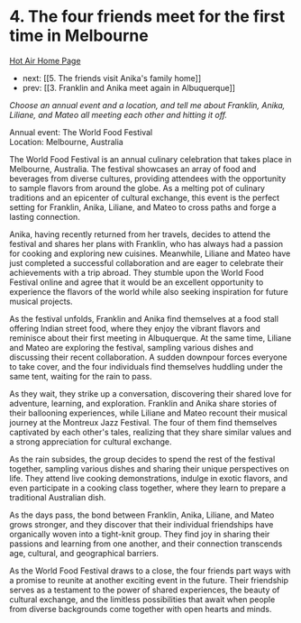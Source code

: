# 4. The four friends meet for the first time in Melbourne

[Hot Air Home Page](https://hotair.peterkaminski.wiki/) 
 
 - next: [[5. The friends visit Anika's family home]] 
 - prev: [[3. Franklin and Anika meet again in Albuquerque]]

_Choose an annual event and a location, and tell me about Franklin, Anika, Liliane, and Mateo all meeting each other and hitting it off._

Annual event: The World Food Festival  
Location: Melbourne, Australia

The World Food Festival is an annual culinary celebration that takes place in Melbourne, Australia. The festival showcases an array of food and beverages from diverse cultures, providing attendees with the opportunity to sample flavors from around the globe. As a melting pot of culinary traditions and an epicenter of cultural exchange, this event is the perfect setting for Franklin, Anika, Liliane, and Mateo to cross paths and forge a lasting connection.

Anika, having recently returned from her travels, decides to attend the festival and shares her plans with Franklin, who has always had a passion for cooking and exploring new cuisines. Meanwhile, Liliane and Mateo have just completed a successful collaboration and are eager to celebrate their achievements with a trip abroad. They stumble upon the World Food Festival online and agree that it would be an excellent opportunity to experience the flavors of the world while also seeking inspiration for future musical projects.

As the festival unfolds, Franklin and Anika find themselves at a food stall offering Indian street food, where they enjoy the vibrant flavors and reminisce about their first meeting in Albuquerque. At the same time, Liliane and Mateo are exploring the festival, sampling various dishes and discussing their recent collaboration. A sudden downpour forces everyone to take cover, and the four individuals find themselves huddling under the same tent, waiting for the rain to pass.

As they wait, they strike up a conversation, discovering their shared love for adventure, learning, and exploration. Franklin and Anika share stories of their ballooning experiences, while Liliane and Mateo recount their musical journey at the Montreux Jazz Festival. The four of them find themselves captivated by each other's tales, realizing that they share similar values and a strong appreciation for cultural exchange.

As the rain subsides, the group decides to spend the rest of the festival together, sampling various dishes and sharing their unique perspectives on life. They attend live cooking demonstrations, indulge in exotic flavors, and even participate in a cooking class together, where they learn to prepare a traditional Australian dish.

As the days pass, the bond between Franklin, Anika, Liliane, and Mateo grows stronger, and they discover that their individual friendships have organically woven into a tight-knit group. They find joy in sharing their passions and learning from one another, and their connection transcends age, cultural, and geographical barriers.

As the World Food Festival draws to a close, the four friends part ways with a promise to reunite at another exciting event in the future. Their friendship serves as a testament to the power of shared experiences, the beauty of cultural exchange, and the limitless possibilities that await when people from diverse backgrounds come together with open hearts and minds.


